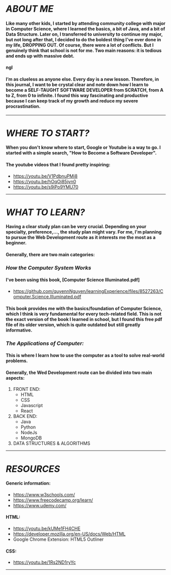 # *ABOUT ME*

#### Like many other kids, I started by attending community college with major in Computer Science, where I learned the basics, a bit of Java, and a bit of Data Structure. Later on, I transferred to university to continue my major, but not long after that, I decided to do the boldest thing I’ve ever done in my life, DROPPING OUT. Of course, there were a lot of conflicts. But I genuinely think that school is not for me. Two main reasons: it is tedious and ends up with massive debt.

#### ngl

#### I’m as clueless as anyone else. Every day is a new lesson. Therefore, in this journal, I want to be crystal clear and note down how I learn to become a SELF-TAUGHT SOFTWARE DEVELOPER from SCRATCH, from A to Z, from 0 to infinite. I found this way fascinating and productive because I can keep track of my growth and reduce my severe procrastination.

***

# *WHERE TO START?*

#### When you don't know where to start, Google or Youtube is a way to go. I started with a simple search, "How to Become a Software Developer".
#### The youtube videos that I found pretty inspiring:
* https://youtu.be/V1PdbnuPMi8
* https://youtu.be/hOqOj85jvn0
* https://youtu.be/s9iPo9YMU70

***

# *WHAT TO LEARN?*

#### Having a clear study plan can be very crucial. Depending on your specialty, preference,..., the study plan might vary. For me, I'm planning to pursue the Web Development route as it interests me the most as a beginner.
#### Generally, there are two main categories:

### _How the Computer System Works_
#### I've been using this book, [Computer Science Illuminated.pdf]
* https://github.com/quyennNguyen/learningExperience/files/8527263/Computer.Science.Illuminated.pdf
#### This book provides me with the basics/foundation of Computer Science, which I think is very fundamental for every tech-related field. This is not the exact version of the book I learned in school, but I found this free pdf file of its older version, which is quite outdated but still greatly informative.

### _The Applications of Computer:_
#### This is where I learn how to use the computer as a tool to solve real-world problems.
#### Generally, the Wed Development route can be divided into two main aspects:
1. FRONT END:
   * HTML
   * CSS
   * Javascript
   * React
2. BACK END:
   * Java
   * Python
   * NodeJs
   * MongoDB
3. DATA STRUCTURES & ALGORITHMS

***

# *RESOURCES*

#### Generic information:
* https://www.w3schools.com/
* https://www.freecodecamp.org/learn/
* https://www.udemy.com/
#### HTML:
* https://youtu.be/kUMe1FH4CHE
* https://developer.mozilla.org/en-US/docs/Web/HTML
* Google Chrome Extension: HTML5 Outliner
#### CSS:
* https://youtu.be/1Rs2ND1ryYc

***

